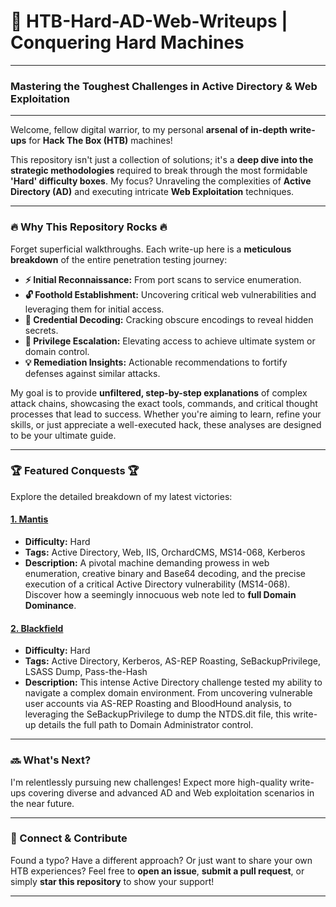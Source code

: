 # 🚀 HTB-Hard-AD-Web-Writeups | Conquering Hard Machines

---

### **Mastering the Toughest Challenges in Active Directory & Web Exploitation**

---

Welcome, fellow digital warrior, to my personal **arsenal of in-depth write-ups** for **Hack The Box (HTB)** machines!

This repository isn't just a collection of solutions; it's a **deep dive into the strategic methodologies** required to break through the most formidable **'Hard' difficulty boxes**. My focus? Unraveling the complexities of **Active Directory (AD)** and executing intricate **Web Exploitation** techniques.

---

### 🔥 Why This Repository Rocks 🔥

Forget superficial walkthroughs. Each write-up here is a **meticulous breakdown** of the entire penetration testing journey:

* **⚡ Initial Reconnaissance:** From port scans to service enumeration.
* **🔓 Foothold Establishment:** Uncovering critical web vulnerabilities and leveraging them for initial access.
* **🔑 Credential Decoding:** Cracking obscure encodings to reveal hidden secrets.
* **👑 Privilege Escalation:** Elevating access to achieve ultimate system or domain control.
* **💡 Remediation Insights:** Actionable recommendations to fortify defenses against similar attacks.

My goal is to provide **unfiltered, step-by-step explanations** of complex attack chains, showcasing the exact tools, commands, and critical thought processes that lead to success. Whether you're aiming to learn, refine your skills, or just appreciate a well-executed hack, these analyses are designed to be your ultimate guide.

---

### 🏆 Featured Conquests 🏆

Explore the detailed breakdown of my latest victories:

#### [1. Mantis](Mantis.md)
* **Difficulty:** Hard
* **Tags:** Active Directory, Web, IIS, OrchardCMS, MS14-068, Kerberos
* **Description:** A pivotal machine demanding prowess in web enumeration, creative binary and Base64 decoding, and the precise execution of a critical Active Directory vulnerability (MS14-068). Discover how a seemingly innocuous web note led to **full Domain Dominance**.
#### [2. Blackfield](blackfield.md)
* **Difficulty:** Hard
* **Tags:** Active Directory, Kerberos, AS-REP Roasting, SeBackupPrivilege, LSASS Dump, Pass-the-Hash
* **Description:** This intense Active Directory challenge tested my ability to navigate a complex domain environment. From uncovering vulnerable user accounts via AS-REP Roasting and BloodHound analysis, to leveraging the SeBackupPrivilege to dump the NTDS.dit file, this write-up details the full path to Domain Administrator control.

---

### 🔜 What's Next?

I'm relentlessly pursuing new challenges! Expect more high-quality write-ups covering diverse and advanced AD and Web exploitation scenarios in the near future.

---

### 🤝 Connect & Contribute

Found a typo? Have a different approach? Or just want to share your own HTB experiences?
Feel free to **open an issue**, **submit a pull request**, or simply **star this repository** to show your support!

---

